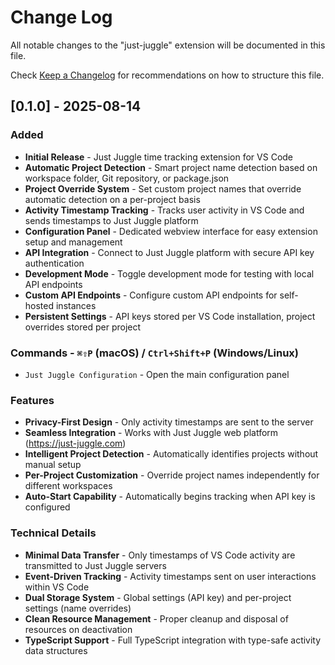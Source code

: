 # Change Log

All notable changes to the "just-juggle" extension will be documented in this file.

Check [Keep a Changelog](http://keepachangelog.com/) for recommendations on how to structure this file.

## [0.1.0] - 2025-08-14

### Added
- **Initial Release** - Just Juggle time tracking extension for VS Code
- **Automatic Project Detection** - Smart project name detection based on workspace folder, Git repository, or package.json
- **Project Override System** - Set custom project names that override automatic detection on a per-project basis
- **Activity Timestamp Tracking** - Tracks user activity in VS Code and sends timestamps to Just Juggle platform
- **Configuration Panel** - Dedicated webview interface for easy extension setup and management
- **API Integration** - Connect to Just Juggle platform with secure API key authentication
- **Development Mode** - Toggle development mode for testing with local API endpoints
- **Custom API Endpoints** - Configure custom API endpoints for self-hosted instances
- **Persistent Settings** - API keys stored per VS Code installation, project overrides stored per project

### Commands - `⌘⇧P` (macOS) / `Ctrl+Shift+P` (Windows/Linux)
- `Just Juggle Configuration` - Open the main configuration panel

### Features
- **Privacy-First Design** - Only activity timestamps are sent to the server
- **Seamless Integration** - Works with Just Juggle web platform (https://just-juggle.com)
- **Intelligent Project Detection** - Automatically identifies projects without manual setup
- **Per-Project Customization** - Override project names independently for different workspaces
- **Auto-Start Capability** - Automatically begins tracking when API key is configured

### Technical Details
- **Minimal Data Transfer** - Only timestamps of VS Code activity are transmitted to Just Juggle servers
- **Event-Driven Tracking** - Activity timestamps sent on user interactions within VS Code
- **Dual Storage System** - Global settings (API key) and per-project settings (name overrides)
- **Clean Resource Management** - Proper cleanup and disposal of resources on deactivation
- **TypeScript Support** - Full TypeScript integration with type-safe activity data structures
